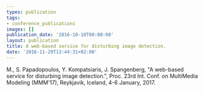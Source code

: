 ```yaml
---
types: publication
tags:
- conference_publications
images: []
publication_date: '2016-10-10T00:00:00'
layout: publication
title: A web-based service for disturbing image detection.
date: '2016-11-29T13:44:31+02:00'
---
```

<p>M., S. Papadopoulos, Y. Kompatsiaris, J. Spangenberg, "A web-based service for disturbing image detection.", Proc. 23rd Int. Conf. on MultiMedia Modeling (MMM'17), Reykjavik, Iceland, 4-6 January, 2017.</p>
